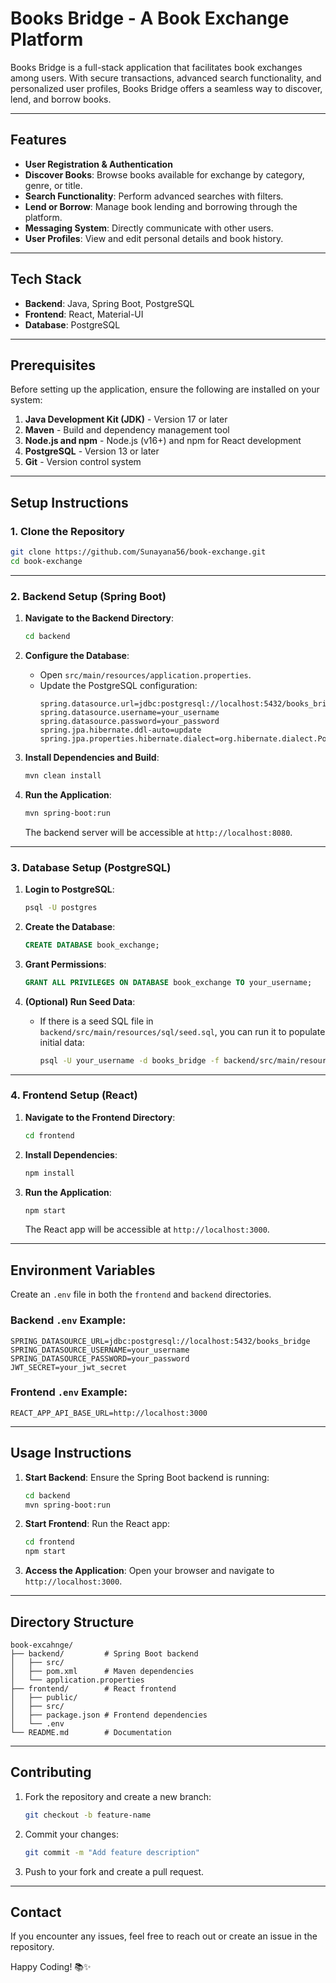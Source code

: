 # **Books Bridge - A Book Exchange Platform**

Books Bridge is a full-stack application that facilitates book exchanges among users. With secure transactions, advanced search functionality, and personalized user profiles, Books Bridge offers a seamless way to discover, lend, and borrow books.

---

## **Features**
- **User Registration & Authentication**
- **Discover Books**: Browse books available for exchange by category, genre, or title.
- **Search Functionality**: Perform advanced searches with filters.
- **Lend or Borrow**: Manage book lending and borrowing through the platform.
- **Messaging System**: Directly communicate with other users.
- **User Profiles**: View and edit personal details and book history.

---

## **Tech Stack**
- **Backend**: Java, Spring Boot, PostgreSQL
- **Frontend**: React, Material-UI
- **Database**: PostgreSQL

---

## **Prerequisites**
Before setting up the application, ensure the following are installed on your system:
1. **Java Development Kit (JDK)** - Version 17 or later
2. **Maven** - Build and dependency management tool
3. **Node.js and npm** - Node.js (v16+) and npm for React development
4. **PostgreSQL** - Version 13 or later
5. **Git** - Version control system

---

## **Setup Instructions**

### **1. Clone the Repository**
```bash
git clone https://github.com/Sunayana56/book-exchange.git
cd book-exchange
```

---

### **2. Backend Setup (Spring Boot)**
1. **Navigate to the Backend Directory**:
   ```bash
   cd backend
   ```

2. **Configure the Database**:
   - Open `src/main/resources/application.properties`.
   - Update the PostgreSQL configuration:
     ```properties
     spring.datasource.url=jdbc:postgresql://localhost:5432/books_bridge
     spring.datasource.username=your_username
     spring.datasource.password=your_password
     spring.jpa.hibernate.ddl-auto=update
     spring.jpa.properties.hibernate.dialect=org.hibernate.dialect.PostgreSQLDialect
     ```

3. **Install Dependencies and Build**:
   ```bash
   mvn clean install
   ```

4. **Run the Application**:
   ```bash
   mvn spring-boot:run
   ```
   The backend server will be accessible at `http://localhost:8080`.

---

### **3. Database Setup (PostgreSQL)**
1. **Login to PostgreSQL**:
   ```bash
   psql -U postgres
   ```

2. **Create the Database**:
   ```sql
   CREATE DATABASE book_exchange;
   ```

3. **Grant Permissions**:
   ```sql
   GRANT ALL PRIVILEGES ON DATABASE book_exchange TO your_username;
   ```

4. **(Optional) Run Seed Data**:
   - If there is a seed SQL file in `backend/src/main/resources/sql/seed.sql`, you can run it to populate initial data:
     ```bash
     psql -U your_username -d books_bridge -f backend/src/main/resources/sql/seed.sql
     ```

---

### **4. Frontend Setup (React)**
1. **Navigate to the Frontend Directory**:
   ```bash
   cd frontend
   ```

2. **Install Dependencies**:
   ```bash
   npm install
   ```

3. **Run the Application**:
   ```bash
   npm start
   ```
   The React app will be accessible at `http://localhost:3000`.

---

## **Environment Variables**
Create an `.env` file in both the `frontend` and `backend` directories.

### **Backend `.env` Example**:
```env
SPRING_DATASOURCE_URL=jdbc:postgresql://localhost:5432/books_bridge
SPRING_DATASOURCE_USERNAME=your_username
SPRING_DATASOURCE_PASSWORD=your_password
JWT_SECRET=your_jwt_secret
```

### **Frontend `.env` Example**:
```env
REACT_APP_API_BASE_URL=http://localhost:3000
```

---

## **Usage Instructions**
1. **Start Backend**:
   Ensure the Spring Boot backend is running:
   ```bash
   cd backend
   mvn spring-boot:run
   ```

2. **Start Frontend**:
   Run the React app:
   ```bash
   cd frontend
   npm start
   ```

3. **Access the Application**:
   Open your browser and navigate to `http://localhost:3000`.

---

## **Directory Structure**
```
book-excahnge/
├── backend/         # Spring Boot backend
│   ├── src/
│   ├── pom.xml      # Maven dependencies
│   └── application.properties
├── frontend/        # React frontend
│   ├── public/
│   ├── src/
│   ├── package.json # Frontend dependencies
│   └── .env
└── README.md        # Documentation
```

---

## **Contributing**
1. Fork the repository and create a new branch:
   ```bash
   git checkout -b feature-name
   ```
2. Commit your changes:
   ```bash
   git commit -m "Add feature description"
   ```
3. Push to your fork and create a pull request.

---

## **Contact**
If you encounter any issues, feel free to reach out or create an issue in the repository.

Happy Coding! 📚✨
